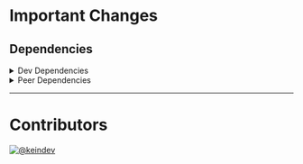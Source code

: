 # Important Changes

## Dependencies

<details>
<summary>Dev Dependencies</summary>

- Added **[@typescript-eslint/parser](https://www.npmjs.com/package/@typescript-eslint/parser)** with `^5.18.0`
- Changed **[@sophty-ui/icons-shared-config](https://www.npmjs.com/package/@sophty-ui/icons-shared-config)** from `^1.0.5` to `^1.0.6`
- Changed **[@tagproject/docs-shared-config](https://www.npmjs.com/package/@tagproject/docs-shared-config)** from `^1.0.1` to `^1.0.4`
- Changed **[@tagproject/vscode-shared-config](https://www.npmjs.com/package/@tagproject/vscode-shared-config)** from `^1.2.2` to `^1.2.5`
- Changed **[@types/react](https://www.npmjs.com/package/@types/react)** from `^17.0.38` to `^17.0.43`
- Changed **[@typescript-eslint/eslint-plugin](https://www.npmjs.com/package/@typescript-eslint/eslint-plugin)** from `^5.10.2` to `^5.18.0`
- Changed **[changelog-guru](https://www.npmjs.com/package/changelog-guru)** from `4.0.2` to `4.0.5`
- Changed **[cspell](https://www.npmjs.com/package/cspell)** from `^5.18.0` to `^5.19.5`
- Changed **[eslint](https://www.npmjs.com/package/eslint)** from `^8.8.0` to `^8.12.0`
- Changed **[eslint-config-prettier](https://www.npmjs.com/package/eslint-config-prettier)** from `^8.3.0` to `^8.5.0`
- Changed **[eslint-plugin-import](https://www.npmjs.com/package/eslint-plugin-import)** from `^2.25.4` to `^2.26.0`
- Changed **[eslint-plugin-jest](https://www.npmjs.com/package/eslint-plugin-jest)** from `^26.0.0` to `^26.1.3`
- Changed **[eslint-plugin-react](https://www.npmjs.com/package/eslint-plugin-react)** from `^7.28.0` to `^7.29.4`
- Changed **[eslint-plugin-react-hooks](https://www.npmjs.com/package/eslint-plugin-react-hooks)** from `^4.3.0` to `^4.4.0`
- Changed **[ghinfo](https://www.npmjs.com/package/ghinfo)** from `^3.0.3` to `^3.0.5`
- Changed **[prettier](https://www.npmjs.com/package/prettier)** from `^2.5.1` to `^2.6.2`
- Changed **[ts-node](https://www.npmjs.com/package/ts-node)** from `^10.4.0` to `^10.7.0`
- Changed **[typescript](https://www.npmjs.com/package/typescript)** from `^4.5.5` to `^4.6.3`
- Bumped **[figma-portal](https://www.npmjs.com/package/figma-portal)** from `^0.11.0` to `^1.0.1`

</details>

<details>
<summary>Peer Dependencies</summary>

- Bumped **[react](https://www.npmjs.com/package/react)** from `^17.0.2` to `^18.0.0`
- Bumped **[react-dom](https://www.npmjs.com/package/react-dom)** from `^17.0.2` to `^18.0.0`

</details>

---

# Contributors

[![@keindev](https://avatars.githubusercontent.com/u/4527292?v=4&s=40)](https://github.com/keindev)
